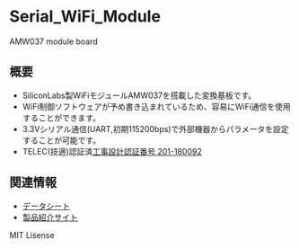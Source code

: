 # Serial_WiFi_Module
 AMW037 module board

## 概要 
  * SiliconLabs製WiFiモジュールAMW037を搭載した変換基板です。  
  * WiFi制御ソフトウェアが予め書き込まれているため、容易にWiFi通信を使⽤することができます。
  * 3.3Vシリアル通信(UART,初期115200bps)で外部機器からパラメータを設定することが可能です。  
  * TELEC(技適)認証済[工事設計認証番号 201-180092][3]
  
## 関連情報
  * [データシート][1]
  * [製品紹介サイト][2]
  
[1]: https://www.silabs.com/documents/login/data-sheets/ADS-MW037-ZentriOS-101R.pdf "*1"
[2]: https://jp.silabs.com/products/wireless/wi-fi/zentri-wi-fi-modules/amw037-wifi-module "*2"
[3]: https://www.tele.soumu.go.jp/giteki/SearchServlet?pageID=jg01_01&PC=201&TC=N&PK=1&FN=181025N201&SN=%94F%8F%D8&LN=213&R1=*****&R2=***** "*3"

MIT Lisense
